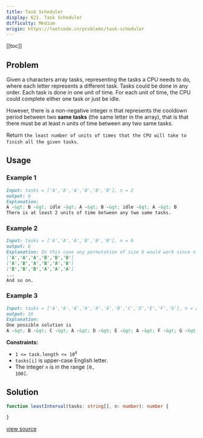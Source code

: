 ```yaml
---
title: Task Scheduler
display: 621. Task Scheduler
difficulty: Medium
origin: https://leetcode.cn/problems/task-scheduler
---
```


[[toc]]

## Problem

Given a characters array tasks, representing the tasks a CPU needs to do, where each letter represents a different task. Tasks could be done in any order. Each task is done in one unit of time. For each unit of time, the CPU could complete either one task or just be idle.

However, there is a non-negative integer n that represents the cooldown period between two **same tasks** (the same letter in the array), that is that there must be at least n units of time between any two same tasks.

Return `the least number of units of times that the CPU will take to finish all the given tasks`.

## Usage

### Example 1

```md
Input: tasks = ['A','A','A','B','B','B'], n = 2
output: 8
Explanation:
A -&gt; B -&gt; idle -&gt; A -&gt; B -&gt; idle -&gt; A -&gt; B
There is at least 2 units of time between any two same tasks.
```

### Example 2

```md
Input: tasks = ['A','A','A','B','B','B'], n = 0
output: 6
Explanation: On this case any permutation of size 6 would work since n = 0.
['A','A','A','B','B','B']
['A','B','A','B','A','B']
['B','B','B','A','A','A']
...
And so on.
```

### Example 3

```md
Input: tasks = ['A','A','A','A','A','A','B','C','D','E','F','G'], n = 2
output: 16
Explanation:
One possible solution is
A -&gt; B -&gt; C -&gt; A -&gt; D -&gt; E -&gt; A -&gt; F -&gt; G -&gt; A -&gt; idle -&gt; idle -&gt; A -&gt; idle -&gt; idle -&gt; A
```


**Constraints:**

- <code>1 &lt;= task.length &lt;= 10<sup>4</sup></code>
- <code>tasks[i]</code> is upper-case English letter.
- The integer <code>n</code> is in the range <code>[0, 100]</code>.


## Solution

```ts
function leastInterval(tasks: string[], n: number): number {

}
```

[view source](https://leetcode.cn/problems/task-scheduler)
